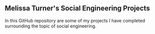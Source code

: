## Melissa Turner's Social Engineering Projects

In this GitHub repository are some of my projects I have completed surrounding the topic of social engineering. 
